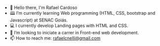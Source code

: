 
- 👋 Hello there, I'm Rafael Cardoso
- 🕮 I’m currently learning Web programming (HTML, CSS, bootstrap and Javascript) at SENAC Goiás.
- 💻 I currently develop Landing pages with HTML and CSS.
- 🤔 I’m looking to iniciate a carrer in Front-end web development.
- 📫 How to reach me: rafaelcnelli@gmail.com

